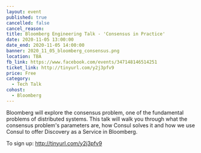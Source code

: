 ```yaml
---
layout: event
published: true
cancelled: false
cancel_reason:
title: Bloomberg Engineering Talk - 'Consensus in Practice'
date: 2020-11-05 13:00:00
date_end: 2020-11-05 14:00:00
banner: 2020_11_05_bloomberg_consensus.png
location: TBA
fb_link: https://www.facebook.com/events/347148146514251
ticket_link: http://tinyurl.com/y2j3pfv9
price: Free
category:
  - Tech Talk
cohost:
  - Bloomberg
---
```


Bloomberg will explore the consensus problem, one of the fundamental problems of distributed systems. This talk will walk you through what the consensus problem's parameters are, how Consul solves it and how we use Consul to offer Discovery as a Service in Bloomberg.

To sign up: [ http://tinyurl.com/y2j3pfv9 ](http://tinyurl.com/y2j3pfv9)
